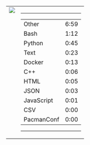 
<table><tr>
<td valign="top">
  <img src="https://wakatime.com/share/@Aperture/0cd21d5d-ac4f-458d-9c71-d06f479c1297.png" />
</td>

<td valign="top">
  <hr>
  <table>
    <tr><td>Other</td><td>6:59</td></tr><tr><td>Bash</td><td>1:12</td></tr><tr><td>Python</td><td>0:45</td></tr><tr><td>Text</td><td>0:23</td></tr><tr><td>Docker</td><td>0:13</td></tr><tr><td>C++</td><td>0:06</td></tr><tr><td>HTML</td><td>0:05</td></tr><tr><td>JSON</td><td>0:03</td></tr><tr><td>JavaScript</td><td>0:01</td></tr><tr><td>CSV</td><td>0:00</td></tr><tr><td>PacmanConf</td><td>0:00</td></tr>
  </table>
  <hr>
</td>
</tr></table>

